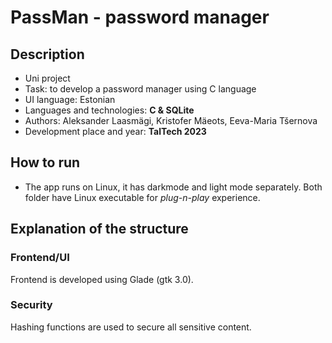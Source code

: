 # PassMan - password manager 

## Description

* Uni project
* Task: to develop a password manager using C language
* UI language: Estonian
* Languages and technologies: **C & SQLite**
* Authors: Aleksander Laasmägi, Kristofer Mäeots, Eeva-Maria Tšernova
* Development place and year: **TalTech 2023**

## How to run

* The app runs on Linux, it has darkmode and light mode separately. Both folder have Linux executable for _plug-n-play_ experience.

## Explanation of the structure

### Frontend/UI
Frontend is developed using Glade (gtk 3.0).

### Security
Hashing functions are used to secure all sensitive content.

